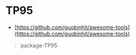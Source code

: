 # TP95
- [https://github.com/guobinhit/awesome-tools](https://github.com/guobinhit/awesome-tools)

> package-TP95